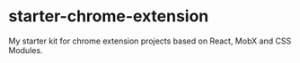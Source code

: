 # starter-chrome-extension
My starter kit for chrome extension projects based on React, MobX and CSS Modules.
